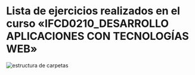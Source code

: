 # Lista de ejercicios realizados en el curso «IFCD0210_DESARROLLO APLICACIONES CON TECNOLOGÍAS WEB»
![estructura de carpetas](./_assets/wonder-woman.jpg.jpg "Roller Coaster")